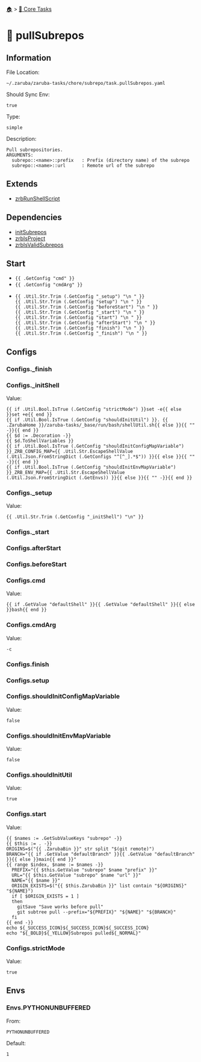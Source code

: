 <!--startTocHeader-->
[🏠](../README.md) > [🥝 Core Tasks](README.md)
# 🔽 pullSubrepos
<!--endTocHeader-->

## Information

File Location:

    ~/.zaruba/zaruba-tasks/chore/subrepo/task.pullSubrepos.yaml

Should Sync Env:

    true

Type:

    simple

Description:

    Pull subrepositories.
    ARGUMENTS:
      subrepo::<name>::prefix   : Prefix (directory name) of the subrepo
      subrepo::<name>::url      : Remote url of the subrepo



## Extends

* [zrbRunShellScript](zrb-run-shell-script.md)


## Dependencies

* [initSubrepos](init-subrepos.md)
* [zrbIsProject](zrb-is-project.md)
* [zrbIsValidSubrepos](zrb-is-valid-subrepos.md)


## Start

* `{{ .GetConfig "cmd" }}`
* `{{ .GetConfig "cmdArg" }}`
*
    ```
    {{ .Util.Str.Trim (.GetConfig "_setup") "\n " }}
    {{ .Util.Str.Trim (.GetConfig "setup") "\n " }}
    {{ .Util.Str.Trim (.GetConfig "beforeStart") "\n " }}
    {{ .Util.Str.Trim (.GetConfig "_start") "\n " }}
    {{ .Util.Str.Trim (.GetConfig "start") "\n " }}
    {{ .Util.Str.Trim (.GetConfig "afterStart") "\n " }}
    {{ .Util.Str.Trim (.GetConfig "finish") "\n " }}
    {{ .Util.Str.Trim (.GetConfig "_finish") "\n " }}

    ```


## Configs


### Configs._finish


### Configs._initShell

Value:

    {{ if .Util.Bool.IsTrue (.GetConfig "strictMode") }}set -e{{ else }}set +e{{ end }}
    {{ if .Util.Bool.IsTrue (.GetConfig "shouldInitUtil") }}. {{ .ZarubaHome }}/zaruba-tasks/_base/run/bash/shellUtil.sh{{ else }}{{ "" -}}{{ end }}
    {{ $d := .Decoration -}}
    {{ $d.ToShellVariables }}
    {{ if .Util.Bool.IsTrue (.GetConfig "shouldInitConfigMapVariable") }}_ZRB_CONFIG_MAP={{ .Util.Str.EscapeShellValue (.Util.Json.FromStringDict (.GetConfigs "^[^_].*$")) }}{{ else }}{{ "" -}}{{ end }}
    {{ if .Util.Bool.IsTrue (.GetConfig "shouldInitEnvMapVariable") }}_ZRB_ENV_MAP={{ .Util.Str.EscapeShellValue (.Util.Json.FromStringDict (.GetEnvs)) }}{{ else }}{{ "" -}}{{ end }}



### Configs._setup

Value:

    {{ .Util.Str.Trim (.GetConfig "_initShell") "\n" }}


### Configs._start


### Configs.afterStart


### Configs.beforeStart


### Configs.cmd

Value:

    {{ if .GetValue "defaultShell" }}{{ .GetValue "defaultShell" }}{{ else }}bash{{ end }}


### Configs.cmdArg

Value:

    -c


### Configs.finish


### Configs.setup


### Configs.shouldInitConfigMapVariable

Value:

    false


### Configs.shouldInitEnvMapVariable

Value:

    false


### Configs.shouldInitUtil

Value:

    true


### Configs.start

Value:

    {{ $names := .GetSubValueKeys "subrepo" -}}
    {{ $this := . -}}
    ORIGINS=$("{{ .ZarubaBin }}" str split "$(git remote)")
    BRANCH="{{ if .GetValue "defaultBranch" }}{{ .GetValue "defaultBranch" }}{{ else }}main{{ end }}"
    {{ range $index, $name := $names -}}
      PREFIX="{{ $this.GetValue "subrepo" $name "prefix" }}"
      URL="{{ $this.GetValue "subrepo" $name "url" }}"
      NAME="{{ $name }}"
      ORIGIN_EXISTS=$("{{ $this.ZarubaBin }}" list contain "${ORIGINS}" "${NAME}")
      if [ $ORIGIN_EXISTS = 1 ]
      then
        gitSave "Save works before pull"
        git subtree pull --prefix="${PREFIX}" "${NAME}" "${BRANCH}"
      fi
    {{ end -}}
    echo ${_SUCCESS_ICON}${_SUCCESS_ICON}${_SUCCESS_ICON}
    echo "${_BOLD}${_YELLOW}Subrepos pulled${_NORMAL}"



### Configs.strictMode

Value:

    true


## Envs


### Envs.PYTHONUNBUFFERED

From:

    PYTHONUNBUFFERED

Default:

    1
<!--startTocSubtopic-->
<!--endTocSubtopic-->